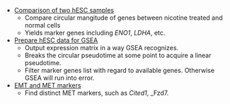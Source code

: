 - [Comparison of two hESC samples](https://kchen-lab.github.io/Cyclum/tests/postproc/hESC-comparison.nb.html)
  - Compare circular mangitude of genes between nicotine treated and normal cells
  - Yields marker genes including _ENO1_, _LDHA_, etc.
- [Prepare hESC data for GSEA](https://kchen-lab.github.io/Cyclum/tests/postproc/hESC-both.nb.html)
  - Output expression matrix in a way GSEA recognizes.
  - Breaks the circular pseudotime at some point to acquire a linear pseudotime.
  - Filter marker genes list with regard to available genes. Otherwise GSEA will run into error.
- [EMT and MET markers](https://kchen-lab.github.io/Cyclum/tests/postproc/emt.nb.html)
  - Find distinct MET markers, such as _Cited1_, _Fzd7.
